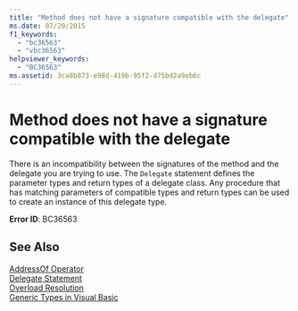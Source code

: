 ```yaml
---
title: "Method does not have a signature compatible with the delegate"
ms.date: 07/20/2015
f1_keywords: 
  - "bc36563"
  - "vbc36563"
helpviewer_keywords: 
  - "BC36563"
ms.assetid: 3ca8b873-e98d-419b-95f2-d75bd2a9eb6c
---
```

# Method does not have a signature compatible with the delegate
There is an incompatibility between the signatures of the method and the delegate you are trying to use. The `Delegate` statement defines the parameter types and return types of a delegate class. Any procedure that has matching parameters of compatible types and return types can be used to create an instance of this delegate type.  
  
 **Error ID**: BC36563  
  
## See Also  
 [AddressOf Operator](../../../visual-basic/language-reference/operators/addressof-operator.md)  
 [Delegate Statement](../../../visual-basic/language-reference/statements/delegate-statement.md)  
 [Overload Resolution](../../../visual-basic/programming-guide/language-features/procedures/overload-resolution.md)  
 [Generic Types in Visual Basic](../../../visual-basic/programming-guide/language-features/data-types/generic-types.md)
